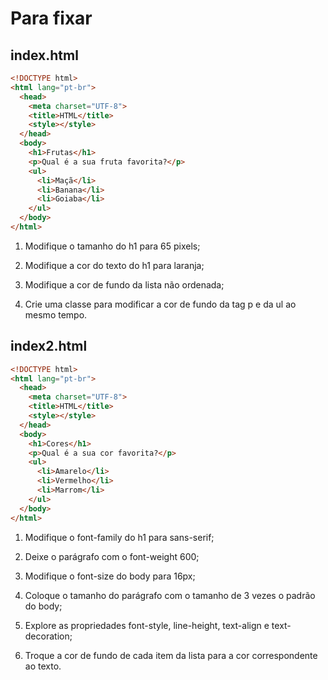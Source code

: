 # Para fixar

## index.html

```html
<!DOCTYPE html>
<html lang="pt-br">
  <head>
    <meta charset="UTF-8">
    <title>HTML</title>
    <style></style>
  </head>
  <body>
    <h1>Frutas</h1>
    <p>Qual é a sua fruta favorita?</p>
    <ul>
      <li>Maçã</li>
      <li>Banana</li>
      <li>Goiaba</li>
    </ul>
  </body>
</html>
```

1. Modifique o tamanho do h1 para 65 pixels;

2. Modifique a cor do texto do h1 para laranja;

3. Modifique a cor de fundo da lista não ordenada;

4. Crie uma classe para modificar a cor de fundo da tag p e da ul ao mesmo tempo.


## index2.html

```html
<!DOCTYPE html>
<html lang="pt-br">
  <head>
    <meta charset="UTF-8">
    <title>HTML</title>
    <style></style>
  </head>
  <body>
    <h1>Cores</h1>
    <p>Qual é a sua cor favorita?</p>
    <ul>
      <li>Amarelo</li>
      <li>Vermelho</li>
      <li>Marrom</li>
    </ul>
  </body>
</html>
```

1. Modifique o font-family do h1 para sans-serif;

2. Deixe o parágrafo com o font-weight 600;

3. Modifique o font-size do body para 16px;

4. Coloque o tamanho do parágrafo com o tamanho de 3 vezes o padrão do body;

5. Explore as propriedades font-style, line-height, text-align e text-decoration;

6. Troque a cor de fundo de cada item da lista para a cor correspondente ao texto.

